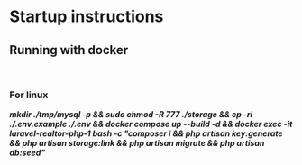 
# Startup instructions
## Running with docker
<br>

### For linux
<b><i>mkdir ./tmp/mysql -p && sudo chmod -R 777 ./storage && cp -ri ./.env.example ./.env && docker compose up --build -d && docker exec -it laravel-realtor-php-1 bash -c "composer i && php artisan key:generate && php artisan storage:link && php artisan migrate && php artisan db:seed"</i></b>